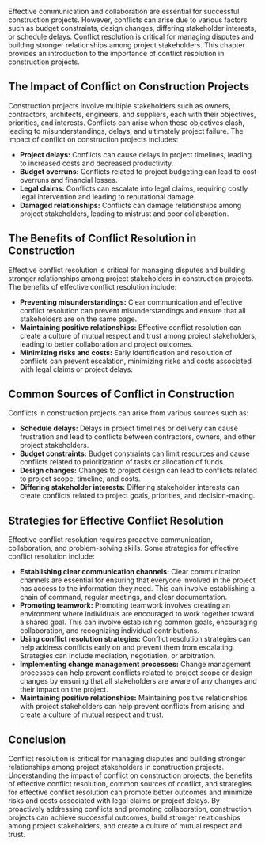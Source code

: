 
Effective communication and collaboration are essential for successful construction projects. However, conflicts can arise due to various factors such as budget constraints, design changes, differing stakeholder interests, or schedule delays. Conflict resolution is critical for managing disputes and building stronger relationships among project stakeholders. This chapter provides an introduction to the importance of conflict resolution in construction projects.

The Impact of Conflict on Construction Projects
-----------------------------------------------

Construction projects involve multiple stakeholders such as owners, contractors, architects, engineers, and suppliers, each with their objectives, priorities, and interests. Conflicts can arise when these objectives clash, leading to misunderstandings, delays, and ultimately project failure. The impact of conflict on construction projects includes:

* **Project delays:** Conflicts can cause delays in project timelines, leading to increased costs and decreased productivity.
* **Budget overruns:** Conflicts related to project budgeting can lead to cost overruns and financial losses.
* **Legal claims:** Conflicts can escalate into legal claims, requiring costly legal intervention and leading to reputational damage.
* **Damaged relationships:** Conflicts can damage relationships among project stakeholders, leading to mistrust and poor collaboration.

The Benefits of Conflict Resolution in Construction
---------------------------------------------------

Effective conflict resolution is critical for managing disputes and building stronger relationships among project stakeholders in construction projects. The benefits of effective conflict resolution include:

* **Preventing misunderstandings:** Clear communication and effective conflict resolution can prevent misunderstandings and ensure that all stakeholders are on the same page.
* **Maintaining positive relationships:** Effective conflict resolution can create a culture of mutual respect and trust among project stakeholders, leading to better collaboration and project outcomes.
* **Minimizing risks and costs:** Early identification and resolution of conflicts can prevent escalation, minimizing risks and costs associated with legal claims or project delays.

Common Sources of Conflict in Construction
------------------------------------------

Conflicts in construction projects can arise from various sources such as:

* **Schedule delays:** Delays in project timelines or delivery can cause frustration and lead to conflicts between contractors, owners, and other project stakeholders.
* **Budget constraints:** Budget constraints can limit resources and cause conflicts related to prioritization of tasks or allocation of funds.
* **Design changes:** Changes to project design can lead to conflicts related to project scope, timeline, and costs.
* **Differing stakeholder interests:** Differing stakeholder interests can create conflicts related to project goals, priorities, and decision-making.

Strategies for Effective Conflict Resolution
--------------------------------------------

Effective conflict resolution requires proactive communication, collaboration, and problem-solving skills. Some strategies for effective conflict resolution include:

* **Establishing clear communication channels:** Clear communication channels are essential for ensuring that everyone involved in the project has access to the information they need. This can involve establishing a chain of command, regular meetings, and clear documentation.
* **Promoting teamwork:** Promoting teamwork involves creating an environment where individuals are encouraged to work together toward a shared goal. This can involve establishing common goals, encouraging collaboration, and recognizing individual contributions.
* **Using conflict resolution strategies:** Conflict resolution strategies can help address conflicts early on and prevent them from escalating. Strategies can include mediation, negotiation, or arbitration.
* **Implementing change management processes:** Change management processes can help prevent conflicts related to project scope or design changes by ensuring that all stakeholders are aware of any changes and their impact on the project.
* **Maintaining positive relationships:** Maintaining positive relationships with project stakeholders can help prevent conflicts from arising and create a culture of mutual respect and trust.

Conclusion
----------

Conflict resolution is critical for managing disputes and building stronger relationships among project stakeholders in construction projects. Understanding the impact of conflict on construction projects, the benefits of effective conflict resolution, common sources of conflict, and strategies for effective conflict resolution can promote better outcomes and minimize risks and costs associated with legal claims or project delays. By proactively addressing conflicts and promoting collaboration, construction projects can achieve successful outcomes, build stronger relationships among project stakeholders, and create a culture of mutual respect and trust.
